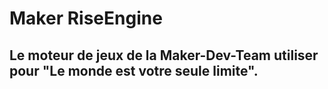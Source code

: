 # Maker RiseEngine
## Le moteur de jeux de la Maker-Dev-Team utiliser pour "Le monde est votre seule limite".

